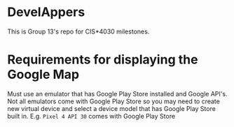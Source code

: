 # DevelAppers
This is Group 13's repo for CIS*4030 milestones.

# Requirements for displaying the Google Map
Must use an emulator that has Google Play Store installed and Google API's. Not all emulators come with Google Play Store so you may need to create new virtual device and select a device model that has Google Play Store built in. E.g. `Pixel 4 API 30` comes with Google Play Store